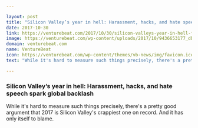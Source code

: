 ```yaml
---

layout: post
title: "Silicon Valley’s year in hell: Harassment, hacks, and hate speech spark global backlash"
date: 2017-10-30
link: https://venturebeat.com/2017/10/30/silicon-valleys-year-in-hell-failure-to-tackle-harassment-hacks-hate-speech-have-left-world-fearing-techs-power/
image: https://venturebeat.com/wp-content/uploads/2017/10/9436653177_db942bcce8_k.jpg?fit=780%2C498&strip=all
domain: venturebeat.com
name: VentureBeat
icon: https://venturebeat.com/wp-content/themes/vb-news/img/favicon.ico
text: "While it's hard to measure such things precisely, there's a pretty good argument that 2017 is Silicon Valley's crappiest one on record. And it has only itself to blame."

---
```


### Silicon Valley’s year in hell: Harassment, hacks, and hate speech spark global backlash

While it's hard to measure such things precisely, there's a pretty good argument that 2017 is Silicon Valley's crappiest one on record. And it has only itself to blame.
